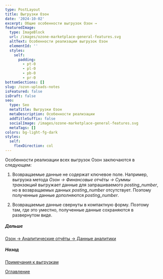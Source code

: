 ```yaml
---
type: PostLayout
title: Выгрузки Озон
date: '2024-10-02'
excerpt: Общие особенности выгрузок Озон →
featuredImage:
  type: ImageBlock
  url: /images/ozone-marketplace-general-features.svg
  altText: Особенности реализации выгрузок Озон
  elementId: ''
  styles:
    self:
      padding:
        - pt-0
        - pl-0
        - pb-0
        - pr-0
bottomSections: []
slug: /ozon-uploads-notes
isFeatured: false
isDraft: false
seo:
  type: Seo
  metaTitle: Выгрузки Озон
  metaDescription: Особенности реализации
  addTitleSuffix: false
  socialImage: /images/ozone-marketplace-general-features.svg
  metaTags: []
colors: bg-light-fg-dark
styles:
  self:
    flexDirection: col
---
```

Особенности реализации всех выгрузок Озон заключаются в следующем:

1.  Возвращаемые данные не содержат ключевое поле.
    Например, выгрузка метода *Озон → Финансовые отчёты → Суммы транзакций* выгружает данные для запрашиваемого *posting\_number*, но в возвращаемых данных *posting\_number* отсутствует. Поэтому полученные данные дополняются *posting\_number*.

2.  Возвращаемые данные свернуты в компактную форму. Поэтому там, где это уместно, полученные данные сохраняются в развернутом виде.

##### Дальше

[Озон → Аналитические отчёты → Данные аналитики](/blog/ozon-analytical-reports-data/)

##### Назад

[Примечания к выгрузкам](/blog/notes-for-uploads/)

[Оглавление](/blog/table-of-contents)
